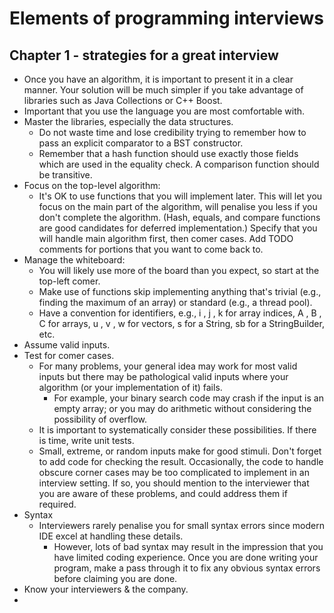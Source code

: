 # Elements of programming interviews
## Chapter 1 - strategies for a great interview
- Once you have an algorithm, it is important to present it in a clear manner. Your solution will be much simpler if you take advantage of libraries such as Java Collections or C++ Boost.
- Important that you use the language you are most comfortable with.
- Master the libraries, especially the data structures.
	- Do not waste time and lose credibility trying to remember how to pass an explicit comparator to a BST constructor.
	- Remember that a hash function should use exactly those fields which are used in the equality check. A comparison function should be transitive.
- Focus on the top-level algorithm:
	- It's OK to use functions that you will implement later. This will let you focus on the main part of the algorithm, will penalise you less if you don't complete the algorithm. (Hash, equals, and compare functions are good candidates for deferred implementation.) Specify that you will handle main algorithm first, then comer cases. Add TODO comments for portions that you want to come back to.
- Manage the whiteboard:
	- You will likely use more of the board than you expect, so start at the top-left comer.
	- Make use of functions skip implementing anything that's trivial (e.g., finding the maximum of an array) or standard (e.g., a thread pool).
	- Have a convention for identifiers, e.g., i , j , k for array indices, A , B , C for arrays, u , v , w for vectors, s for a String, sb for a StringBuilder, etc.
- Assume valid inputs.
- Test for comer cases.
	- For many problems, your general idea may work for most valid inputs but there may be pathological valid inputs where your algorithm (or your implementation of it) fails.
		- For example, your binary search code may crash if the input is an empty array; or you may do arithmetic without considering the possibility of overflow.
	- It is important to systematically consider these possibilities. If there is time, write unit tests.
	- Small, extreme, or random inputs make for good stimuli. Don't forget to add code for checking the result. Occasionally, the code to handle obscure corner cases may be too complicated to implement in an interview setting. If so, you should mention to the interviewer that you are aware of these problems, and could address them if required.
- Syntax
	- Interviewers rarely penalise you for small syntax errors since modern IDE excel at handling these details.
		- However, lots of bad syntax may result in the impression that you have limited coding experience. Once you are done writing your program, make a pass through it to fix any obvious syntax errors before claiming you are done.
- Know your interviewers & the company.
- 